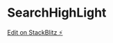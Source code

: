 # SearchHighLight

[Edit on StackBlitz ⚡️](https://stackblitz.com/edit/angular-8-app-example-za65yp)
